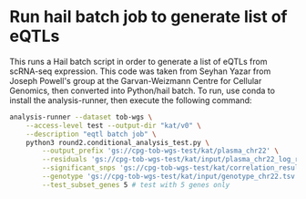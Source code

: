 # Run hail batch job to generate list of eQTLs

This runs a Hail batch script in order to generate a list of eQTLs from scRNA-seq expression. This code was taken from Seyhan Yazar from Joseph Powell's group at the Garvan-Weizmann Centre for Cellular Genomics, then converted into Python/hail batch. To run, use conda to install the analysis-runner, then execute the following command:

```sh
analysis-runner --dataset tob-wgs \
    --access-level test --output-dir "kat/v0" \
    --description "eqtl batch job" \
    python3 round2.conditional_analysis_test.py \
        --output_prefix 'gs://cpg-tob-wgs-test/kat/plasma_chr22' \
        --residuals 'gs://cpg-tob-wgs-test/kat/input/plasma_chr22_log_residuals.tsv' \
        --significant_snps 'gs://cpg-tob-wgs-test/kat/correlation_results.csv' \
        --genotype 'gs://cpg-tob-wgs-test/kat/input/genotype_chr22.tsv' \
        --test_subset_genes 5 # test with 5 genes only
```
